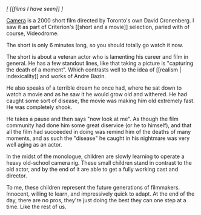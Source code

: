 *[ [[films I have seen]] ]*

[Camera](https://www.imdb.com/title/tt0260776/?ref_=fn_al_tt_2) is a 2000 short film directed by Toronto's own David Cronenberg. I saw it as part of Criterion's [[short and a movie]] selection, paried with of course, Videodrome.

The short is only 6 minutes long, so you should totally go watch it now.

The short is about a veteran actor who is lamenting his career and film in general. He has a few standout lines, like that taking a picture is "capturing the death of a moment".  Which contrasts well to the idea of [[realism |  indexicality]] and works of Andre Bazin. 

He also speaks of a terrible dream he once had, where he sat down to watch a movie and as he saw it he would grow old and withered. He had caught some sort of disease, the movie was making him old extremely fast. He was completely shook.

He takes a pause and then says "now look at me". As though the film community had done him some great diservice (or he to himself), and that all the film had succeeded in doing was remind him of the deaths of many moments, and as such the "disease" he caught in his nightmare was very well aging as an actor. 

In the midst of the monologue, children are slowly learning to operate a heavy old-school camera rig. These small children stand in contrast to the old actor, and by the end of it are able to get a fully working cast and director.

To me, these children represent the future generations of filmmakers. Innocent, willing to learn, and impressively quick to adapt. At the end of the day, there are no pros, they're just doing the best they can one step at a time. Like the rest of us.